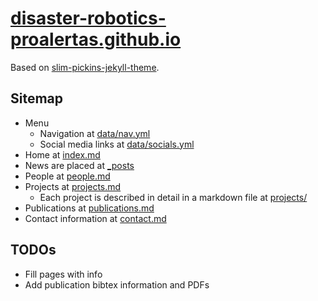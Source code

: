 # [disaster-robotics-proalertas.github.io](disaster-robotics-proalertas.github.io)
Based on [slim-pickins-jekyll-theme](https://github.com/chrisanthropic/slim-pickins-jekyll-theme).

## Sitemap
- Menu
  - Navigation at [data/nav.yml](data/nav.yml)
  - Social media links at [data/socials.yml](data/socials.yml)
- Home at [index.md](index.md)
- News are placed at [_posts](_posts)
- People at [people.md](people.md)
- Projects at [projects.md](projects.md)
  - Each project is described in detail in a markdown file at [projects/](projects/)
- Publications at [publications.md](publications.md)
- Contact information at [contact.md](contact.md)

## TODOs
- Fill pages with info
- Add publication bibtex information and PDFs
